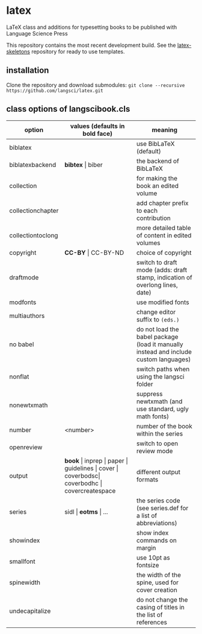 # latex

LaTeX class and additions for typesetting books to be published with Language Science Press

This repository contains the most recent development build. See the [latex-skeletons](https://github.com/langsci/latex-skeletons) repository for ready to use templates.

## installation

Clone the repository and download submodules: `git clone --recursive https://github.com/langsci/latex.git`


## class options of langscibook.cls

option | values (defaults in bold face) | meaning
-------|--------|---------
biblatex | | use BibLaTeX (default)
biblatexbackend | **bibtex** \| biber | the backend of BibLaTeX
collection | | for making the book an edited volume
collectionchapter | | add chapter prefix to each contribution
collectiontoclong | | more detailed table of content in edited volumes
copyright | **CC-BY** \| CC-BY-ND | choice of copyright
draftmode | | switch to draft mode (adds: draft stamp, indication of overlong lines, date)
modfonts | | use modified fonts
multiauthors | | change editor suffix to `(eds.)`
no babel | | do not load the babel package (load it manually instead and include custom languages)
nonflat | | switch paths when using the langsci folder 
nonewtxmath | | suppress newtxmath (and use standard, ugly math fonts)
number | \<number\> | number of the book within the series
openreview | | switch to open review mode
output | **book** \| inprep \| paper \| guidelines \| cover \| coverbodsc\| coverbodhc \| covercreatespace | different output formats
series | sidl \| __eotms__ \| ... | the series code (see series.def for a list of abbreviations)
showindex | | show index commands on margin
smallfont | | use 10pt as fontsize
spinewidth | | the width of the spine, used for cover creation
undecapitalize | | do not change the casing of titles in the list of references
